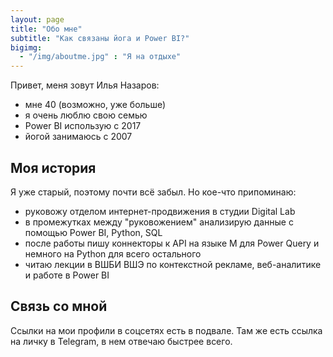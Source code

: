 ```yaml
---
layout: page
title: "Обо мне"
subtitle: "Как связаны йога и Power BI?"
bigimg:
  - "/img/aboutme.jpg" : "Я на отдыхе"
---
```


Привет, меня зовут Илья Назаров:

- мне 40 (возможно, уже больше)
- я очень люблю свою семью
- Power BI использую с 2017
- йогой занимаюсь с 2007

## Моя история

Я уже старый, поэтому почти всё забыл. Но кое-что припоминаю:
* руковожу отделом интернет-продвижения в студии Digital Lab
* в промежутках между "руковожением" анализирую данные с помощью Power BI, Python, SQL
* после работы пишу коннекторы к API на языке M для Power Query и немного на Python для всего остального
* читаю лекции в ВШБИ ВШЭ по контекстной рекламе, веб-аналитике и работе в Power BI

## Связь со мной

Ссылки на мои профили в соцсетях есть в подвале. Там же есть ссылка на личку в Telegram, в нем отвечаю быстрее всего.